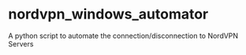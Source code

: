# nordvpn_windows_automator
A python script to automate the connection/disconnection to NordVPN Servers
